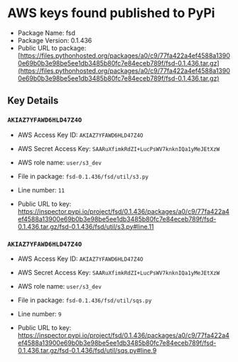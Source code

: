 # AWS keys found published to PyPi

* Package Name: fsd
* Package Version: 0.1.436
* Public URL to package: [https://files.pythonhosted.org/packages/a0/c9/77fa422a4ef4588a13900e69b0b3e98be5ee1db3485b80fc7e84eceb789f/fsd-0.1.436.tar.gz](https://files.pythonhosted.org/packages/a0/c9/77fa422a4ef4588a13900e69b0b3e98be5ee1db3485b80fc7e84eceb789f/fsd-0.1.436.tar.gz)

## Key Details

### `AKIAZ7YFAWD6HLD47Z4O`

* AWS Access Key ID: `AKIAZ7YFAWD6HLD47Z4O`
* AWS Secret Access Key: `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` 
* AWS role name: `user/s3_dev`
* File in package: `fsd-0.1.436/fsd/util/s3.py`
* Line number: `11`

* Public URL to key: https://inspector.pypi.io/project/fsd/0.1.436/packages/a0/c9/77fa422a4ef4588a13900e69b0b3e98be5ee1db3485b80fc7e84eceb789f/fsd-0.1.436.tar.gz/fsd-0.1.436/fsd/util/s3.py#line.11



### `AKIAZ7YFAWD6HLD47Z4O`

* AWS Access Key ID: `AKIAZ7YFAWD6HLD47Z4O`
* AWS Secret Access Key: `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` 
* AWS role name: `user/s3_dev`
* File in package: `fsd-0.1.436/fsd/util/sqs.py`
* Line number: `9`

* Public URL to key: https://inspector.pypi.io/project/fsd/0.1.436/packages/a0/c9/77fa422a4ef4588a13900e69b0b3e98be5ee1db3485b80fc7e84eceb789f/fsd-0.1.436.tar.gz/fsd-0.1.436/fsd/util/sqs.py#line.9


